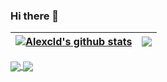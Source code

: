 ### Hi there 👋
<!--
**alexclownfish/alexclownfish** is a ✨ _special_ ✨ repository because its `README.md` (this file) appears on your GitHub profile.

Here are some ideas to get you started:

- 🔭 I’m currently working on ...
- 🌱 I’m currently learning ...
- 👯 I’m looking to collaborate on ...
- 🤔 I’m looking for help with ...
- 💬 Ask me about ...
- 📫 How to reach me: ...
- 😄 Pronouns: ...
- ⚡ Fun fact: ...
-->
| <a href="https://github.com/alexclownfish/alexclownfish"><img align="center" src="https://github-readme-stats.vercel.app/api?username=alexclownfish&show_icons=true&include_all_commits=true&theme=buefy&hide_border=true" alt="Alexcld's github stats" /></a> | <a href="https://github.com/alexclownfish/alexclownfish"><img align="center" src="https://github-readme-stats.vercel.app/api/top-langs/?username=alexclownfish&layout=compact&theme=buefy&hide_border=true" /></a> |
| ------------- | ------------- |

<a href="https://github.com/alexclownfish/k8s-monitor">
  <img align="center" src="https://github-readme-stats.vercel.app/api/pin/?username=alexclownfish&repo=k8s-monitor&theme=buefy" />
</a>
<a href="https://github.com/alexclownfish/">
  <img align="center" src="https://github-readme-stats.vercel.app/api/pin/?username=alexclownfish&repo=anuraghazra.github.io&theme=buefy" />
</a>
